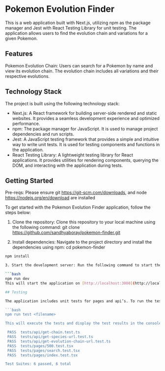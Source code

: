 # Pokemon Evolution Finder

This is a web application built with Next.js, utilizing npm as the package manager and Jest with React Testing Library for unit testing. The application allows users to find the evolution chain and variations for a given Pokemon.

## Features

Pokemon Evolution Chain: Users can search for a Pokemon by name and view its evolution chain. The
evolution chain includes all variations and their respective evolutions.

## Technology Stack

The project is built using the following technology stack:

- Next.js: A React framework for building server-side rendered and static websites. It provides a
  seamless development experience and optimized performance.
- npm: The package manager for JavaScript. It is used to manage project dependencies and run scripts.
- Jest: A JavaScript testing framework that provides a simple and intuitive way to write unit tests. It is used for testing components and functions in the application.
- React Testing Library: A lightweight testing library for React applications. It provides utilities for rendering components, querying the DOM, and interacting with the application during tests.

## Getting Started

Pre-reqs:
Please ensure git https://git-scm.com/downloads, and node https://nodejs.org/en/download are installed

To get started with the Pokemon Evolution Finder application, follow the steps below:

1. Clone the repository: Clone this repository to your local machine using the following command:
   git clone https://github.com/sandhyaboray/pokemon-finder.git

2. Install dependencies: Navigate to the project directory and install the dependencies using npm:
   cd pokemon-finder

````bash
npm install

3. Start the development server: Run the following command to start the development server:

```bash
npm run dev
This will start the application on [http://localhost:3000](http://localhost:3000). You can access it in your browser. Type the name of the pokemon for example: bulbasaur in the input box and click on the search button to view the result

## Testing

The application includes unit tests for pages and api’s. To run the tests, Navigate to the /tests/ folder and folder 'pages' to run the tests for all pages or 'api' directory to run the tests for api's in the project and use the following command:

```bash
npm run test <filename>

This will execute the tests and display the test results in the console as below:

 PASS  tests/api/get-chain.test.ts
 PASS  tests/api/get-species-url.test.ts
 PASS  tests/api/get-evolution-chain-url.test.ts
 PASS  tests/pages/500.test.tsx
 PASS  tests/pages/search.test.tsx
 PASS  tests/pages/index.test.tsx

Test Suites: 6 passed, 6 total
````
